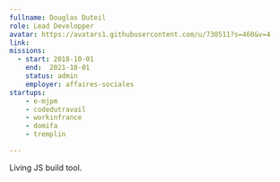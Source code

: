 ```yaml
---
fullname: Douglas Duteil
role: Lead Developper
avatar: https://avatars1.githubusercontent.com/u/730511?s=460&v=4
link:
missions:
  - start: 2018-10-01
    end:  2021-10-01
    status: admin
    employer: affaires-sociales
startups:
    - e-mjpm
    - codedutravail
    - workinfrance
    - domifa
    - tremplin

---
```


Living JS build tool.
